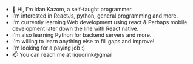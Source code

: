 - 👋 Hi, I’m Idan Kazom, a self-taught programmer.
-  I’m interested in ReactJs, python, general programming and more.
-  I’m currently learning Web development using react & Perhaps mobile development later down the line with React native.
-  I'm also learning Python for backend servers and more.
-  I'm willing to learn anything else to fill gaps and improve!
-  I’m looking for a paying job :)
- 📫 You can reach me at liquorink@gmail

<!---
liquorink/liquorink is a ✨ special ✨ repository because its `README.md` (this file) appears on your GitHub profile.
You can click the Preview link to take a look at your changes.
--->
